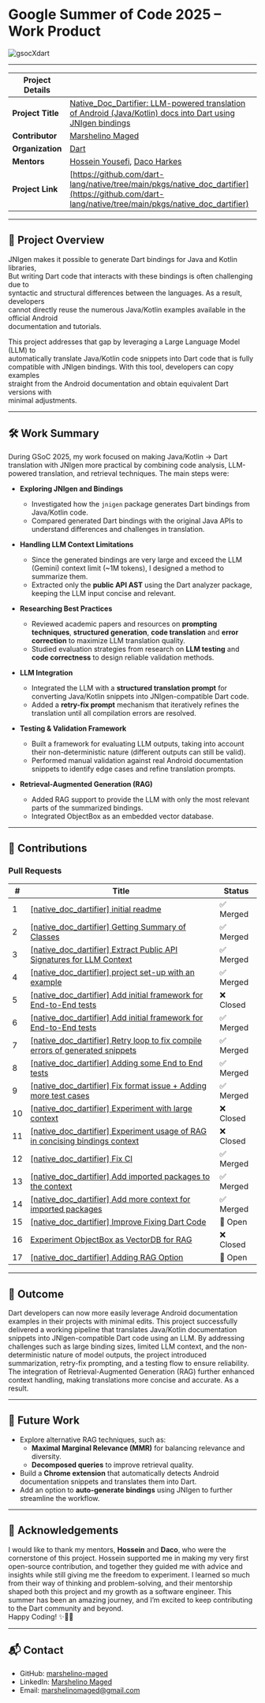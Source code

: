 # Google Summer of Code 2025 – Work Product

![gsocXdart](https://github.com/user-attachments/assets/169a744b-e5a5-4569-9484-6e8329bc1346)

---

| Project Details |  |
|------------|-------------------------|
| **Project Title** | [Native_Doc_Dartifier: LLM-powered translation of Android (Java/Kotlin) docs into Dart using JNIgen bindings ](https://summerofcode.withgoogle.com/programs/2025/projects/8F8TuxpG) |
| **Contributor**      | [Marshelino Maged](https://github.com/marshelino-maged) |
| **Organization**     | [Dart](https://summerofcode.withgoogle.com/programs/2025/organizations/dart) |
| **Mentors**          | [Hossein Yousefi](https://github.com/HosseinYousefi), [Daco Harkes](https://github.com/dcharkes) |
| **Project Link**    | [https://github.com/dart-lang/native/tree/main/pkgs/native_doc_dartifier](https://github.com/dart-lang/native/tree/main/pkgs/native_doc_dartifier) |

---

## 📖 Project Overview
JNIgen makes it possible to generate Dart bindings for Java and Kotlin libraries,  
But writing Dart code that interacts with these bindings is often challenging due to  
syntactic and structural differences between the languages. As a result, developers  
cannot directly reuse the numerous Java/Kotlin examples available in the official Android  
documentation and tutorials.  

This project addresses that gap by leveraging a Large Language Model (LLM) to  
automatically translate Java/Kotlin code snippets into Dart code that is fully  
compatible with JNIgen bindings. With this tool, developers can copy examples  
straight from the Android documentation and obtain equivalent Dart versions with  
minimal adjustments.  

---

## 🛠️ Work Summary
During GSoC 2025, my work focused on making Java/Kotlin → Dart translation with JNIgen more practical by combining code analysis, LLM-powered translation, and retrieval techniques. The main steps were:

- **Exploring JNIgen and Bindings**
  - Investigated how the `jnigen` package generates Dart bindings from Java/Kotlin code.
  - Compared generated Dart bindings with the original Java APIs to understand differences and challenges in translation.

- **Handling LLM Context Limitations**
  - Since the generated bindings are very large and exceed the LLM (Gemini) context limit (~1M tokens), I designed a method to summarize them.
  - Extracted only the **public API AST** using the Dart analyzer package, keeping the LLM input concise and relevant.

- **Researching Best Practices**
  - Reviewed academic papers and resources on **prompting techniques**, **structured generation**, **code translation** and **error correction** to maximize LLM translation quality.
  - Studied evaluation strategies from research on **LLM testing** and **code correctness** to design reliable validation methods.


- **LLM Integration**
  - Integrated the LLM with a **structured translation prompt** for converting Java/Kotlin snippets into JNIgen-compatible Dart code.
  - Added a **retry-fix prompt** mechanism that iteratively refines the translation until all compilation errors are resolved.

- **Testing & Validation Framework**
  - Built a framework for evaluating LLM outputs, taking into account their non-deterministic nature (different outputs can still be valid).
  - Performed manual validation against real Android documentation snippets to identify edge cases and refine translation prompts.

- **Retrieval-Augmented Generation (RAG)**
  - Added RAG support to provide the LLM with only the most relevant parts of the summarized bindings.
  - Integrated ObjectBox as an embedded vector database.

---


## 📂 Contributions

### Pull Requests
| # | Title | Status |
|---|-------|--------|
| 1 | [[native_doc_dartifier] initial readme](https://github.com/dart-lang/native/pull/2308) | ✅ Merged |
| 2 | [[native_doc_dartifier] Getting Summary of Classes](https://github.com/dart-lang/native/pull/2337) | ✅ Merged |
| 3 | [[native_doc_dartifier] Extract Public API Signatures for LLM Context](https://github.com/dart-lang/native/pull/2370) | ✅ Merged |
| 4 | [[native_doc_dartifier] project set-up with an example](https://github.com/dart-lang/native/pull/2373) | ✅ Merged |
| 5 | [[native_doc_dartifier] Add initial framework for End-to-End tests](https://github.com/dart-lang/native/pull/2379) | ❌ Closed |
| 6 | [[native_doc_dartifier] Add initial framework for End-to-End tests](https://github.com/dart-lang/native/pull/2383) | ✅ Merged |
| 7 | [[native_doc_dartifier] Retry loop to fix compile errors of generated snippets](https://github.com/dart-lang/native/pull/2416) | ✅ Merged |
| 8 | [[native_doc_dartifier] Adding some End to End tests](https://github.com/dart-lang/native/pull/2420) | ✅ Merged |
| 9 | [[native_doc_dartifier] Fix format issue + Adding more test cases](https://github.com/dart-lang/native/pull/2431) | ✅ Merged |
| 10 | [[native_doc_dartifier] Experiment with large context](https://github.com/dart-lang/native/pull/2467) | ❌ Closed |
| 11 | [[native_doc_dartifier] Experiment usage of RAG in concising bindings context](https://github.com/dart-lang/native/pull/2472) | ❌ Closed |
| 12 | [[native_doc_dartifier] Fix CI](https://github.com/dart-lang/native/pull/2473) | ✅ Merged |
| 13 | [[native_doc_dartifier] Add imported packages to the context ](https://github.com/dart-lang/native/pull/2495) | ✅ Merged |
| 14 | [[native_doc_dartifier] Add more context for imported packages](https://github.com/dart-lang/native/pull/2515) | ✅ Merged |
| 15 | [[native_doc_dartifier] Improve Fixing Dart Code](https://github.com/dart-lang/native/pull/2582) | 🔄 Open |
| 16 | [Experiment ObjectBox as VectorDB for RAG](https://github.com/marshelino-maged/native/pull/16) | ❌ Closed |
| 17 | [[native_doc_dartifier] Adding RAG Option](https://github.com/dart-lang/native/pull/2584) | 🔄 Open |

---

## 🚀 Outcome
Dart developers can now more easily leverage Android documentation examples in their projects with minimal edits. This project successfully delivered a working pipeline that translates Java/Kotlin documentation snippets into JNIgen-compatible Dart code using an LLM. By addressing challenges such as large binding sizes, limited LLM context, and the non-deterministic nature of model outputs, the project introduced summarization, retry-fix prompting, and a testing flow to ensure reliability. The integration of Retrieval-Augmented Generation (RAG) further enhanced context handling, making translations more concise and accurate. As a result.


---

## 🔮 Future Work
- Explore alternative RAG techniques, such as:
  - **Maximal Marginal Relevance (MMR)** for balancing relevance and diversity.  
  - **Decomposed queries** to improve retrieval quality.  
- Build a **Chrome extension** that automatically detects Android documentation snippets and translates them into Dart.  
- Add an option to **auto-generate bindings** using JNIgen to further streamline the workflow.  

---

## 🙏 Acknowledgements
I would like to thank my mentors, **Hossein** and **Daco**, who were the cornerstone of this project. Hossein supported me in making my very first open-source contribution, and together they guided me with advice and insights while still giving me the freedom to experiment. I learned so much from their way of thinking and problem-solving, and their mentorship shaped both this project and my growth as a software engineer. This summer has been an amazing journey, and I’m excited to keep contributing to the Dart community and beyond.  
Happy Coding! ✨🚀💙
 
---

## 📬 Contact
- GitHub: [marshelino-maged](https://github.com/marshelino-maged)  
- LinkedIn: [Marshelino Maged](https://www.linkedin.com/in/marshelino-maged-2935b91b4)  
- Email: [marshelinomaged@gmail.com](marshelinomaged@gmail.com)  
